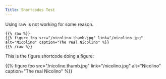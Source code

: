 ```yaml
---
Title: Shortcodes Test
---
```


Using raw is not working for some reason.

```
{{% raw %}}
{{% figure foo src="/nicolino.thumb.jpg" link="/nicolino.jpg" alt="Nicolino" caption="The real Nicolino" %}}
{{% /raw %}}
```

This is the figure shortcode doing a figure:

{{% figure foo src="/nicolino.thumb.jpg" link="/nicolino.jpg" alt="Nicolino" caption="The real Nicolino" %}}
